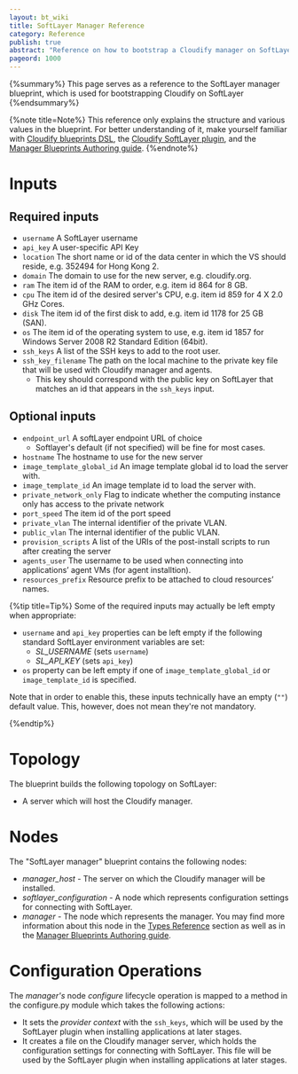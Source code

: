 ```yaml
---
layout: bt_wiki
title: SoftLayer Manager Reference
category: Reference
publish: true
abstract: "Reference on how to bootstrap a Cloudify manager on SoftLayer"
pageord: 1000
---
```


{%summary%} This page serves as a reference to the SoftLayer manager blueprint, which is used for bootstrapping Cloudify on SoftLayer {%endsummary%}


{%note title=Note%}
This reference only explains the structure and various values in the blueprint. For better understanding of it, make yourself familiar with [Cloudify blueprints DSL](guide-blueprint.html), the [Cloudify SoftLayer plugin](plugin-softlayer.html), and the [Manager Blueprints Authoring guide](guide-authoring-manager-blueprints.html).
{%endnote%}

# Inputs

## Required inputs
  
  * `username` A SoftLayer username
  * `api_key` A user-specific API Key
  * `location`  The short name or id of the data center in which the VS should reside, e.g. 352494 for Hong Kong 2.
  * `domain` The domain to use for the new server, e.g. cloudify.org.
  * `ram` The item id of the RAM to order, e.g. item id 864 for 8 GB.
  * `cpu` The item id of the desired server's CPU, e.g. item id 859 for 4 X 2.0 GHz Cores.
  * `disk` The item id of the first disk to add, e.g. item id 1178 for 25 GB (SAN).
  * `os` The item id of the operating system to use, e.g. item id 1857 for Windows Server 2008 R2 Standard Edition (64bit).
  * `ssh_keys` A list of the SSH keys to add to the root user.
  * `ssh_key_filename` The path on the local machine to the private key file that will be used with Cloudify manager and agents. 
    * This key should correspond with the public key on SoftLayer that matches an id that appears in the `ssh_keys` input.

## Optional inputs

  * `endpoint_url` A softLayer endpoint URL of choice
    * Softlayer's default (if not specified) will be fine for most cases.
  * `hostname` The hostname to use for the new server
  * `image_template_global_id` An image template global id to load the server with.
  * `image_template_id` An image template id to load the server with.
  * `private_network_only` Flag to indicate whether the computing instance only has access to the private network
  * `port_speed` The item id of the port speed
  * `private_vlan` The internal identifier of the private VLAN.
  * `public_vlan` The internal identifier of the public VLAN.
  * `provision_scripts`  A list of the URIs of the post-install scripts to run after creating the server
  * `agents_user` The username to be used when connecting into applications’ agent VMs (for agent installtion).
  * `resources_prefix` Resource prefix to be attached to cloud resources’ names.


{%tip title=Tip%}
Some of the required inputs may actually be left empty when appropriate:
  
  * `username` and `api_key` properties can be left empty if the following standard SoftLayer environment variables are set: 
    - *SL_USERNAME* (sets `username`)
    - *SL_API_KEY* (sets `api_key`)
  * `os` property can be left empty if one of `image_template_global_id` or `image_template_id` is specified.


Note that in order to enable this, these inputs technically have an empty (`""`) default value. This, however, does not mean they're not mandatory.

{%endtip%}


# Topology

The blueprint builds the following topology on SoftLayer:
  
  - A server which will host the Cloudify manager.


# Nodes

The "SoftLayer manager" blueprint contains the following nodes:

  - *manager_host* - The server on which the Cloudify manager will be installed.
  - *softlayer_configuration* - A node which represents configuration settings for connecting with SoftLayer.
  - *manager* - The node which represents the manager. You may find more information about this node in the [Types Reference](#reference-types.html#cloudifymanager-type) section as well as in the [Manager Blueprints Authoring guide](guide-authoring-manager-blueprints.html).


# Configuration Operations

The *manager's* node *configure* lifecycle operation is mapped to a method in the configure.py module which takes the following actions:

  - It sets the *provider context* with the `ssh_keys`, which will be used by the SoftLayer plugin when installing applications at later stages.
  - It creates a file on the Cloudify manager server, which holds the configuration settings for connecting with SoftLayer. 
    This file will be used by the SoftLayer plugin when installing applications at later stages.